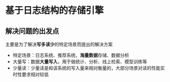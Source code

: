 # 基于日志结构的存储引擎

## 解决问题的出发点
主要是为了解决**写多读少**的特定场景而提出的解决方案
* 特定场景：日志系统、推荐系统、**海量数据**存储、数据分析
* 大量写：数据**大量写入**，用于做统计、分析、线上检索、模型训练等
* 少量读：少量读是和该系统的写入量来相对衡量的，大部分场景对读的性能实时性要求相对较低


